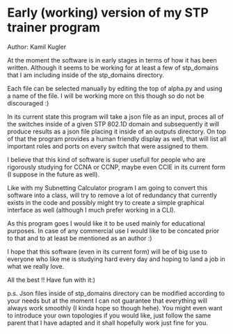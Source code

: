 # Early (working) version of my STP trainer program

Author: Kamil Kugler

At the moment the software is in early stages in terms of how it has been written.
Although it seems to be working for at least a few of stp_domains that I am including 
inside of the stp_domains directory.

Each file can be selected manually by editing the top of alpha.py and using a name of the file.
I will be working more on this though so do not be discouraged :)

In its current state this program will take a json file as an input, proces all of the
switches inside of a given STP 802.1D domain and subsequently it will produce results as a json file
placing it inside of an outputs directory. On top of that the program provides a human friendly
display as well, that will list all important roles and ports on every switch that were assigned 
to them.

I believe that this kind of software is super usefull for people who are rigorously studying for
CCNA or CCNP, maybe even CCIE in its current form (I suppose in the future as well).

Like with my Subnetting Calculator program I am going to convert this software into a class,
will try to remove a lot of redundancy that currently exists in the code and possibly
might try to create a simple graphical interface as well (although I much prefer working in a CLI).

As this program goes I would like it to be used mainly for educational purposes. In case of any 
commercial use I would like to be concated prior to that and to at least be mentioned as an author :)

I hope that this software (even in its current form) will be of big use to everyone who like me is
studying hard every day and hoping to land a job in what we really love.


All the best !!
Have fun with it:)

p.s. Json files inside of stp_domains directory can be modified according to your needs but at the moment I can not guarantee that everything will always work smoothly (I kinda hope so though hehe).
You might even want to introduce your own topologies if you would like, just follow the same parent
that I have adapted and it shall hopefully work just fine for you.
